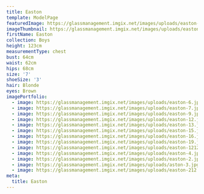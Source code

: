 ```yaml
---
title: Easton
template: ModelPage
featuredImage: https://glassmanagement.imgix.net/images/uploads/easton-14.jpg
imageThumbnail: https://glassmanagement.imgix.net/images/uploads/easton-hs.jpg
firstName: Easton
collection: Boys
height: 123cm
measurementType: chest
bust: 64cm
waist: 62cm
hips: 68cm
size: '7'
shoeSize: '3'
hair: Blonde
eyes: Brown
imagePortfolio:
  - image: https://glassmanagement.imgix.net/images/uploads/easton-6.jpg
  - image: https://glassmanagement.imgix.net/images/uploads/easton-7.jpg
  - image: https://glassmanagement.imgix.net/images/uploads/easton-9.jpg
  - image: https://glassmanagement.imgix.net/images/uploads/easton-12.jpg
  - image: https://glassmanagement.imgix.net/images/uploads/easton-13.jpg
  - image: https://glassmanagement.imgix.net/images/uploads/easton-15.jpg
  - image: https://glassmanagement.imgix.net/images/uploads/easton-16.jpg
  - image: https://glassmanagement.imgix.net/images/uploads/easton-19.jpg
  - image: https://glassmanagement.imgix.net/images/uploads/easton-12121.jpg
  - image: https://glassmanagement.imgix.net/images/uploads/easton-4.jpg
  - image: https://glassmanagement.imgix.net/images/uploads/easton-2.jpg
  - image: https://glassmanagement.imgix.net/images/uploads/aston-3.jpg
  - image: https://glassmanagement.imgix.net/images/uploads/easton-212.jpg
meta:
  title: Easton
---
```


